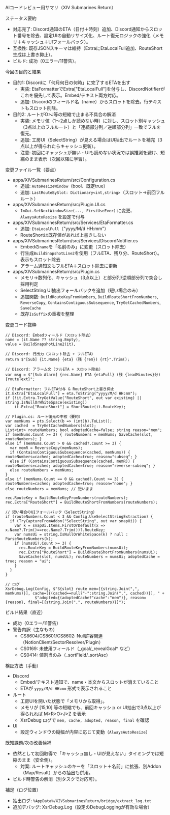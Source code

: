 AIコードレビュー用サマリ（XIV Submarines Return）

ステータス要約
- 対応完了: Discord通知のETA（日付＋時刻）追加、Discord通知からスロット番号を除去、設定UIの自動リサイズ化、ルート復元ロジックの強化（メモリ＋キャッシュ＋UIフォールバック）。
- 互換性: 既存JSONスキーマは維持（ExtraにEtaLocalFull追加、RouteShort生成は上書き抑止）。
- ビルド: 成功（0エラー/11警告）。

今回の目的と結果
- 目的1: Discordに「何月何日の何時」に完了するETAを出す
  - 実装: EtaFormatterでExtra["EtaLocalFull"]を付与し、DiscordNotifierがこれを優先して表示。Embed/テキスト両方対応。
  - 追加: Discordのフィールド名（name）からスロットを除去。行テキストもスロット削除。
- 目的2: ルートがO>J等の短縮で止まる不具合の解消
  - 実装: メモリ値（1～2点しか読めない時）に対し、スロット別キャッシュ（3点以上のフルルート）と「連続部分列／逆順部分列」一致でフルを復元。
  - 追加: 工房UI（SelectString）が見える場合はUI抽出でルートを補完（3点以上が得られたらキャッシュ更新）。
  - 注意: 初回にキャッシュが無い・UIも読めない状況では誤推測を避け、短縮のまま表示（次回以降に学習）。

変更ファイル一覧（要点）
- apps/XIVSubmarinesReturn/src/Configuration.cs
  - 追加: `AutoResizeWindow`（bool、既定true）
  - 追加: `LastRouteBySlot: Dictionary<int,string>`（スロット→前回フルルート）
- apps/XIVSubmarinesReturn/src/Plugin.UI.cs
  - `ImGui.SetNextWindowSize(..., FirstUseEver)` に変更、`AlwaysAutoResize` を設定で付与
- apps/XIVSubmarinesReturn/src/Services/EtaFormatter.cs
  - 追加: `EtaLocalFull`（"yyyy/M/d HH:mm"）
  - RouteShortは既存値があれば上書きしない
- apps/XIVSubmarinesReturn/src/Services/DiscordNotifier.cs
  - Embedの`name`を「名前のみ」に変更（スロット除去）
  - 行生成`BuildSnapshotLine2`を使用（フルETA、残り分、RouteShort）。表示もスロット除去
  - アラーム通知文もフルETA＋スロット除去に更新
- apps/XIVSubmarinesReturn/src/Plugin.cs
  - メモリ→数列化、キャッシュ（3点以上）と部分列/逆順部分列で突合し採用判定
  - SelectString UI抽出フォールバックを追加（短い場合のみ）
  - 追加関数: `BuildRouteKeyFromNumbers`, `BuildRouteShortFromNumbers`, `ReverseCopy`, `ContainsContiguousSubsequence`, `TryGetCachedNumbers`, `SaveCache`
  - 既存`IsSuffix`の重複を整理

変更コード抜粋
```
// Discord: Embedフィールド（スロット除去）
name = (it.Name ?? string.Empty),
value = BuildSnapshotLine2(it),

// Discord: 行出力（スロット除去 + フルETA）
return $"[Sub] {it.Name} {eta} (残 {rem}) {rt}".Trim();

// Discord: アラーム文（フルETA + スロット除去）
var msg = $"[Sub Alarm] {rec.Name} ETA {etaFull} (残 {leadMinutes}分) {routeText}";

// EtaFormatter: フルETA付与 & RouteShort上書き抑止
it.Extra["EtaLocalFull"] = eta.ToString("yyyy/M/d HH:mm");
if (!it.Extra.TryGetValue("RouteShort", out var existing) || string.IsNullOrWhiteSpace(existing))
    it.Extra["RouteShort"] = ShortRoute(it.RouteKey);

// Plugin.cs: ルート復元の中核（要約）
var memNums = pts.Select(b => (int)b).ToList();
var cached  = TryGetCachedNumbers(slot);
List<int> routeNumbers; bool adoptedCache=false; string reason="mem";
if (memNums.Count >= 3) { routeNumbers = memNums; SaveCache(slot, routeNumbers); }
else if (memNums.Count > 0 && cached?.Count >= 3) {
  var memR = ReverseCopy(memNums);
  if (ContainsContiguousSubsequence(cached, memNums)) { routeNumbers=cached; adoptedCache=true; reason="subseq"; }
  else if (ContainsContiguousSubsequence(cached, memR)) { routeNumbers=cached; adoptedCache=true; reason="reverse-subseq"; }
  else routeNumbers = memNums;
}
else if (memNums.Count == 0 && cached?.Count >= 3) { routeNumbers=cached; adoptedCache=true; reason="none"; }
else routeNumbers = memNums; // 短いまま

rec.RouteKey = BuildRouteKeyFromNumbers(routeNumbers);
rec.Extra["RouteShort"] = BuildRouteShortFromNumbers(routeNumbers);

// 短い場合のUIフォールバック（SelectString）
if (routeNumbers.Count < 3 && Config.UseSelectStringExtraction) {
  if (TryCaptureFromAddon("SelectString", out var snapUi)) {
    var k = snapUi.Items.FirstOrDefault(x => x.Name?.Trim()==rec.Name?.Trim())?.RouteKey;
    var numsUi = string.IsNullOrWhiteSpace(k) ? null : ParseRouteNumbers(k);
    if (numsUi?.Count >= 3) {
      rec.RouteKey = BuildRouteKeyFromNumbers(numsUi);
      rec.Extra["RouteShort"] = BuildRouteShortFromNumbers(numsUi);
      SaveCache(slot, numsUi); routeNumbers = numsUi; adoptedCache = true; reason = "ui";
    }
  }
}

// ログ
XsrDebug.Log(Config, $"S{slot} route mem=[{string.Join(",", memNums)}], cache=[{(cached==null?"-":string.Join(",", cached))}], " +
             $"adopted={(adoptedCache?"cache":"mem")}, reason={reason}, final=[{string.Join(",", routeNumbers)}]");
```

ビルド結果（直近）
- 成功（0エラー/11警告）
- 警告内訳（主なもの）
  - CS8604/CS8601/CS8602: Null許容関連（NotionClient/SectorResolver/Plugin）
  - CS0169: 未使用フィールド（_gcal/_revealGcal* など）
  - CS0414: 値割当のみ（_sortField/_sortAsc）

検証方法（手動）
- Discord
  - Embed/テキスト通知で、name・本文からスロットが消えていること
  - ETAが `yyyy/M/d HH:mm` 形式で表示されること
- ルート
  - 工房UIを開いた状態で「メモリから取得」。
  - メモリが [15,10] 等の短縮でも、前回キャッシュ or UI抽出で3点以上が得られれば M>R>O>J>Z を表示
  - XsrDebug ログで `mem, cache, adopted, reason, final` を確認
- UI
  - 設定ウィンドウの縦幅が内容に応じて変動（`AlwaysAutoResize`）

既知課題/次の改善候補
- 依然として初回取得で「キャッシュ無し・UIが見えない」タイミングでは短縮のまま（安全側）。
  - 対案: ルートキャッシュのキーを「スロット＋名前」に拡張、別Addon（Map/Result）からの抽出も併用。
- ビルド時警告の解消（別タスクで対応可）。

補足（ログ位置）
- 抽出ログ: `%AppData%/XIVSubmarinesReturn/bridge/extract_log.txt`
- 追加デバッグ: XsrDebug.Log（設定のDebugLoggingが有効な場合）

